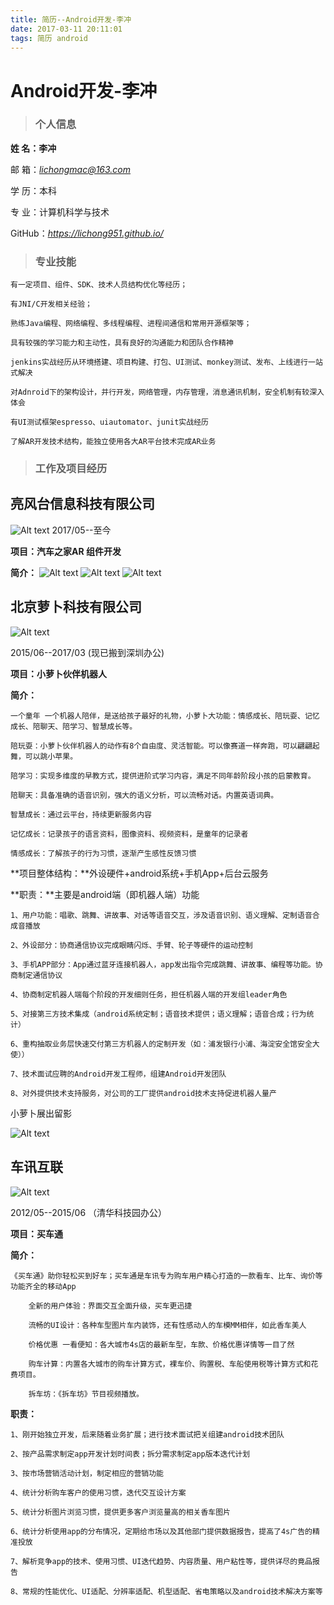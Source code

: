 ```yaml
---
title: 简历--Android开发-李冲
date: 2017-03-11 20:11:01
tags: 简历 android
---
```


# Android开发-李冲
> ### 个人信息

**姓 名：李冲**								                 


邮  箱：*lichongmac@163.com*

学 历：本科

专 业：计算机科学与技术

GitHub：*https://lichong951.github.io/*

> ### 专业技能
	
	有一定项目、组件、SDK、技术人员结构优化等经历；
	
	有JNI/C开发相关经验；
	
	熟练Java编程、网络编程、多线程编程、进程间通信和常⽤开源框架等；
	
	具有较强的学习能⼒和主动性，具有良好的沟通能⼒和团队合作精神
	
	jenkins实战经历从环境搭建、项目构建、打包、UI测试、monkey测试、发布、上线进行一站式解决
	
	对Adnroid下的架构设计，并行开发，网络管理，内存管理，消息通讯机制，安全机制有较深入体会
	
	有UI测试框架espresso、uiautomator、junit实战经历
	
	了解AR开发技术结构，能独立使用各大AR平台技术完成AR业务

> ### 工作及项目经历

## 亮风台信息科技有限公司
![Alt text](http://omnk3xsvf.bkt.clouddn.com/hiscene_logo.jpg)
2017/05--至今

**项目：汽车之家AR 组件开发**

**简介：**
![Alt text](http://omnk3xsvf.bkt.clouddn.com/hiscene_autohome.jpg)
![Alt text](http://omnk3xsvf.bkt.clouddn.com/autohome2.png)
![Alt text](http://omnk3xsvf.bkt.clouddn.com/autohome1.png)


## 北京萝卜科技有限公司
![Alt text](http://omnk3xsvf.bkt.clouddn.com/luobotec_logo.jpg)

2015/06--2017/03  (现已搬到深圳办公)

**项目：小萝卜伙伴机器人**

**简介：**
	
	一个童年 一个机器人陪伴，是送给孩子最好的礼物，小萝卜大功能：情感成长、陪玩耍、记忆成长、陪聊天、陪学习、智慧成长等。

	陪玩耍：小萝卜伙伴机器人的动作有8个自由度、灵活智能。可以像赛道一样奔跑，可以翩翩起舞，可以跳小苹果。
	
	陪学习：实现多维度的早教方式，提供进阶式学习内容，满足不同年龄阶段小孩的启蒙教育。
	
	陪聊天：具备准确的语音识别，强大的语义分析，可以流畅对话。内置英语词典。
	
	智慧成长：通过云平台，持续更新服务内容
	
	记忆成长：记录孩子的语言资料，图像资料、视频资料，是童年的记录者
	
	情感成长：了解孩子的行为习惯，逐渐产生感性反馈习惯

**项目整体结构：**外设硬件+android系统+手机App+后台云服务

**职责：**主要是android端（即机器人端）功能
	
	1、用户功能：唱歌、跳舞、讲故事、对话等语音交互，涉及语音识别、语义理解、定制语音合成音播放
	
	2、外设部分：协商通信协议完成眼睛闪烁、手臂、轮子等硬件的运动控制
	
	3、手机APP部分：App通过蓝牙连接机器人，app发出指令完成跳舞、讲故事、编程等功能。协商制定通信协议
	
	4、协商制定机器人端每个阶段的开发细则任务，担任机器人端的开发组leader角色
	
	5、对接第三方技术集成（android系统定制；语音技术提供；语义理解；语音合成；行为统计）
	
	6、重构抽取业务层快速交付第三方机器人的定制开发（如：浦发银行小浦、海淀安全馆安全大使））
	
	7、技术面试应聘的Android开发工程师，组建Android开发团队
	
	8、对外提供技术支持服务，对公司的工厂提供android技术支持促进机器人量产
小萝卜展出留影
	
![Alt text](http://omnk3xsvf.bkt.clouddn.com/8af2f0c5a8fde293cbc8f82b7a074fa9.jpg)

## 车讯互联
![Alt text](http://omnk3xsvf.bkt.clouddn.com/chexun_logo.png)

2012/05--2015/06 （清华科技园办公）

**项目：买车通**

**简介：**
	
	《买车通》助你轻松买到好车；买车通是车讯专为购车用户精心打造的一款看车、比车、询价等功能齐全的移动App
	
		全新的用户体验：界面交互全面升级，买车更迅捷
	
		流畅的UI设计：各种车型图片车内装饰，还有性感动人的车模MM相伴，如此香车美人
	
		价格优惠 一看便知：各大城市4s店的最新车型，车款、价格优惠详情等一目了然
	
		购车计算：内置各大城市的购车计算方式，裸车价、购置税、车船使用税等计算方式和花费项目。
	
		拆车坊：《拆车坊》节目视频播放。
		
**职责：**

	1、刚开始独立开发，后来随着业务扩展；进行技术面试把关组建android技术团队
	
	2、按产品需求制定app开发计划时间表；拆分需求制定app版本迭代计划
	
	3、按市场营销活动计划，制定相应的营销功能
	
	4、统计分析购车客户的使用习惯，迭代交互设计方案
	
	5、统计分析图片浏览习惯，提供更多客户浏览量高的相关香车图片
	
	6、统计分析使用app的分布情况，定期给市场以及其他部门提供数据报告，提高了4s广告的精准投放
	
	7、解析竞争app的技术、使用习惯、UI迭代趋势、内容质量、用户粘性等，提供详尽的竟品报告
	
	8、常规的性能优化、UI适配、分辨率适配、机型适配、省电策略以及android技术解决方案等
	

	
	




